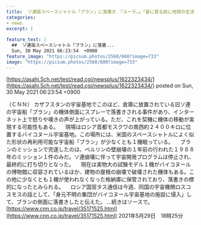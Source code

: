 ```yaml
---
title:  ソ連版スペースシャトル「ブラン」に落書き　「ユーラ…」「星に登る前に地球の生活学べ」など  
categories:
- news
excerpt: |
  
feature_text: |
  ##  ソ連版スペースシャトル「ブラン」に落書...
  Sun, 30 May 2021 06:23:54  +0900
feature_image: "https://picsum.photos/2560/600?image=733"
image: "https://picsum.photos/2560/600?image=733"
---
```


[https://asahi.5ch.net/test/read.cgi/newsplus/1622323434/](https://asahi.5ch.net/test/read.cgi/newsplus/1622323434/)
posted on Sun, 30 May 2021 06:23:54  +0900

<!--more-->

（ＣＮＮ） カザフスタンの宇宙基地でこのほど、倉庫に放置されている旧ソ連の宇宙船「ブラン」の機体側面にスプレーで落書きされる事件があり、インターネット上で怒りや嘆きの声が上がっている。ただ、これを契機に機体の移動が実現する可能性もある。 　現場はロシア首都モスクワの南西約２４００キロに位置するバイコヌール宇宙基地。この場所には、米国のスペースシャトルによく似た形状の再利用可能な宇宙船「ブラン」が少なくとも１機眠っている。 　ブランのミッションで完遂したのは、ベルリンの壁崩壊の１年前の行われた１９８８年のミッション１件のみだ。ソ連崩壊に伴って宇宙開発プログラムは停止され、最終的に打ち切りとなった。 　現在は実物大の試験モデル１機がバイコヌールの博物館に収容されているほか、建物の屋根の崩壊で破壊された機体もある。この他に少なくとも１機が使われなくなった格納庫に保管されており、落書きの標的になったとみられる。 　ロシア国営タス通信は今週、同国の宇宙機関ロスコスモスの話として、「身元不明の集団がバイコヌール宇宙基地の施設に侵入」して、ブランの側面に落書きしたと伝えた。 …続きはソースで。 [https://www.cnn.co.jp/travel/35171525.html](https://www.cnn.co.jp/travel/35171525.html) 2021年5月29日　18時25分
